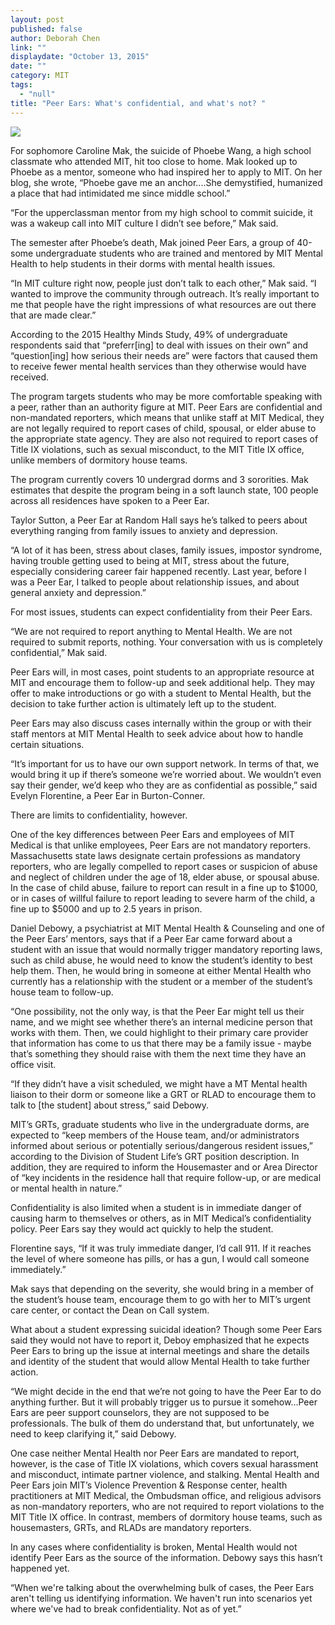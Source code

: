 ```yaml
---
layout: post
published: false
author: Deborah Chen
link: ""
displaydate: "October 13, 2015"
date: ""
category: MIT
tags: 
  - "null"
title: "Peer Ears: What's confidential, and what's not? "
---
```



![](http://deborahc.mit.edu/21W.737/peer_ears.jpg)

For sophomore Caroline Mak, the suicide of Phoebe Wang, a high school classmate who attended MIT, hit too close to home. Mak looked up to Phoebe as a mentor, someone who had inspired her to apply to MIT. On her blog, she wrote, “Phoebe gave me an anchor....She demystified, humanized a place that had intimidated me since middle school.”

“For the upperclassman mentor from my high school to commit suicide, it was a wakeup call into MIT culture I didn’t see before,” Mak said.

The semester after Phoebe’s death, Mak joined Peer Ears, a group of 40-some undergraduate students who are trained and mentored by MIT Mental Health to help students in their dorms with mental health issues. 

“In MIT culture right now, people just don’t talk to each other,” Mak said. “I wanted to improve the community through outreach. It’s really important to me that people have the right impressions of what resources are out there that are made clear.”

According to the 2015 Healthy Minds Study, 49% of undergraduate respondents said that “preferr[ing] to deal with issues on their own” and “question[ing] how serious their needs are” were factors that caused them to receive fewer mental health services than they otherwise would have received. 

The program targets students who may be more comfortable speaking with a peer, rather than an authority figure at MIT. Peer Ears are confidential and non-mandated reporters, which means that unlike staff at MIT Medical, they are not legally required to report cases of child, spousal, or elder abuse to the appropriate state agency. They are also not required to report cases of Title IX violations, such as sexual misconduct, to the MIT Title IX office, unlike members of dormitory house teams. 

The program currently covers 10 undergrad dorms and 3 sororities. Mak estimates that despite the program being in a soft launch state, 100 people across all residences have spoken to a Peer Ear. 

Taylor Sutton, a Peer Ear at Random Hall says he’s talked to peers about everything ranging from family issues to anxiety and depression.
 
“A lot of it has been, stress about clases, family issues, impostor syndrome, having trouble getting used to being at MIT, stress about the future, especially considering career fair happened recently. Last year, before I was a Peer Ear, I talked to people about relationship issues, and about general anxiety and depression.”

For most issues, students can expect confidentiality from their Peer Ears. 

“We are not required to report anything to Mental Health. We are not required to submit reports, nothing. Your conversation with us is completely confidential,” Mak said.

Peer Ears will, in most cases, point students to an appropriate resource at MIT and encourage them to follow-up and seek additional help. They may offer to make introductions or go with a student to Mental Health, but the decision to take further action is ultimately left up to the student.

Peer Ears may also discuss cases internally within the group or with their staff mentors at MIT Mental Health to seek advice about how to handle certain situations.  

“It’s important for us to have our own support network. In terms of that, we would bring it up if there’s someone we’re worried about. We wouldn’t even say their gender, we’d keep who they are as confidential as possible,” said Evelyn Florentine, a Peer Ear in Burton-Conner.

There are limits to confidentiality, however. 

One of the key differences between Peer Ears and employees of MIT Medical is that unlike employees, Peer Ears are not mandatory reporters. Massachusetts state laws designate certain professions as mandatory reporters, who are legally compelled to report cases or suspicion of abuse and neglect of children under the age of 18, elder abuse, or spousal abuse. In the case of child abuse, failure to report can result in a fine up to $1000, or in cases of willful failure to report leading to severe harm of the child, a fine up to $5000 and up to 2.5 years in prison.

Daniel Debowy, a psychiatrist at MIT Mental Health & Counseling and one of the Peer Ears’ mentors, says that if a Peer Ear came forward about a student with an issue that would normally trigger mandatory reporting laws, such as child abuse, he would need to know the student’s identity to best help them. Then, he would bring in someone at either Mental Health who currently has a relationship with the student or a member of the student’s house team to follow-up.

“One possibility, not the only way, is that the Peer Ear might tell us their name, and we might see whether there’s an internal medicine person that works with them. Then, we could highlight to their primary care provider that information has come to us that there may be a family issue - maybe that’s something they should raise with them the next time they have an office visit.

“If they didn’t have a visit scheduled, we might have a MT Mental health liaison to their dorm or someone like a GRT or RLAD to encourage them to talk to [the student] about stress,” said Debowy. 

MIT’s GRTs, graduate students who live in the undergraduate dorms, are expected to “keep members of the House team, and/or administrators informed about serious or potentially serious/dangerous resident issues,” according to the Division of Student Life’s GRT position description. In addition, they are required to inform the Housemaster and or Area Director of “key incidents in the residence hall that require follow-up, or are medical or mental health in nature.”

Confidentiality is also limited when a student is in immediate danger of causing harm to themselves or others, as in MIT Medical’s confidentiality policy. Peer Ears say they would act quickly to help the student. 

Florentine says, “If it was truly immediate danger, I’d call 911. If it reaches the level of where someone has pills, or has a gun, I would call someone immediately.”

Mak says that depending on the severity, she would bring in a member of the student’s house team, encourage them to go with her to MIT’s urgent care center, or contact the Dean on Call system.

What about a student expressing suicidal ideation? Though some Peer Ears said they would not have to report it, Deboy emphasized that he expects Peer Ears to bring up the issue at internal meetings and share the details and identity of the student that would allow Mental Health to take further action. 

“We might decide in the end that we’re not going to have the Peer Ear to do anything further. But it will probably trigger us to pursue it somehow...Peer Ears are peer support counselors, they are not supposed to be professionals. The bulk of them do understand that, but unfortunately, we need to keep clarifying it,” said Debowy. 

One case neither Mental Health nor Peer Ears are mandated to report, however, is the case of Title IX violations, which covers sexual harassment and misconduct, intimate partner violence, and stalking. Mental Health and Peer Ears join MIT’s Violence Prevention & Response center, health practitioners at MIT Medical, the Ombudsman office, and religious advisors as non-mandatory reporters, who are not required to report violations to the MIT Title IX office. In contrast, members of dormitory house teams, such as housemasters, GRTs, and RLADs are mandatory reporters. 

In any cases where confidentiality is broken, Mental Health would not identify Peer Ears as the source of the information. Debowy says this hasn’t happened yet. 

“When we're talking about the overwhelming bulk of cases, the Peer Ears aren't telling us identifying information. We haven't run into scenarios yet where we've had to break confidentiality. Not as of yet.”

